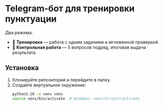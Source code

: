 # Telegram-бот для тренировки пунктуации

Два режима:
- 🎯 **Тренировка** — работа с одним заданием и мгновенной проверкой.
- 📝 **Контрольная работа** — 5 вопросов подряд, итоговая выдача результата.

## Установка

1. Клонируйте репозиторий и перейдите в папку.
2. Создайте виртуальное окружение:
   ```bash
   python3.10 -m venv venv
   source venv/bin/activate  # Windows: venv\Scripts\activate
